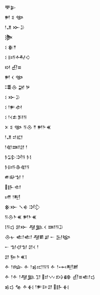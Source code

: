 <div class='block'>
<div class='line'>𒋧𒉌</div>
<div class='line'>𒂍 𒐏 𒀲</div>
<div class='line'>𒁹𒂗 𒁍𒊒</div>
<div class='line'>𒋦</div>
<div class='line'>𒑱 𒆜𒈫</div>
<div class='line'>𒑱 𒅀𒅈𒄭</div>
<div class='line'>𒊭 𒌷𒊺</div>
<div class='line'>𒂍 𒌋 𒀲</div>
<div class='line'>𒃮𒁲 𒂼 𒃻</div>
<div class='line'>𒑱 𒁍𒊒</div>
<div class='line'>𒑱 𒁹𒊓𒀠</div>
<div class='line'>𒑱 𒁹𒌋𒉺𒁕𒀀</div>
<div class='line'>𒉽 𒐏 𒀲 𒀀𒊮 𒈫 𒂍𒈨𒌍</div>
<div class='line'>𒁹𒂗 𒄑𒊬</div>
<div class='line'>𒁹𒊏𒌅𒇻 𒁹</div>
<div class='line'>𒊩𒁉𒋫𒀀 𒊩𒋙</div>
<div class='line'>𒊩𒅀𒆠𒊏𒀀</div>
<div class='line'>𒌑𒄫𒈠 𒁹</div>
<div class='line'>𒃲𒊕</div>
<div class='line'>𒋬 𒁹𒋃</div>
<div class='line'>𒆜𒁍 𒃵𒄯 𒋫𒁷</div>
<div class='line'>𒀀𒊮𒈨𒌍 𒂍𒈨𒌍</div>
<div class='line'>𒋙𒀀𒌓 𒇡𒁍 𒆷𒆥𒌋 𒌅𒀀𒊒</div>
<div class='line'>𒁲𒉡 𒅗𒅗 𒆷𒀾𒋗 𒀸 𒌨𒆧</div>
<div class='line'>𒀸 𒈠𒋼𒈠 𒇻𒌋 𒁹</div>
<div class='line'>𒇻 𒌉𒈨𒌍𒋙</div>
<div class='line'>𒅆 𒁹𒈗 𒅆 𒁹𒌗𒀊𒀀𒀀 𒅆 𒁹𒆰𒋃𒋢</div>
<div class='line'>𒅆 𒁹𒅆 𒁹𒆷𒆥𒋛 𒄑𒉼𒋳𒂵 𒌷𒊺𒅗𒌓</div>
<div class='line'>𒌗𒌓 𒆚 𒅆𒈬 𒁹𒊓𒄿𒇻 𒃲𒈬</div>
</div>